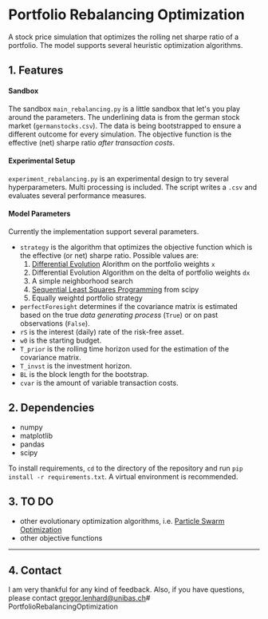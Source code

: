 # Portfolio Rebalancing Optimization
A stock price simulation that optimizes the rolling net sharpe ratio of a portfolio. The model supports several heuristic optimization algorithms.

## 1. Features
#### Sandbox
The sandbox `main_rebalancing.py` is a little sandbox that let's you play around the parameters. The underlining data is from the german stock market (`germanstocks.csv`). The data is being bootstrapped to ensure a different outcome for every simulation. The objective function is the effective (net) sharpe ratio _after transaction costs_. 
#### Experimental Setup
`experiment_rebalancing.py` is an experimental design to try several hyperparameters. Multi processing is included. The script writes a `.csv` and evaluates several performance measures.
#### Model Parameters
Currently the implementation support several parameters.
- `strategy` is the algorithm that optimizes the objective function which is the effective (or net) sharpe ratio. Possible values are:
    1. [Differential Evolution](https://link.springer.com/article/10.1023/A:1008202821328) Alorithm on the portfolio weights `x`
    2. Differential Evolution Algorithm on the delta of portfolio weights `dx`
    3. A simple neighborhood search
    4. [Sequential Least Squares Programming](https://docs.scipy.org/doc/scipy/reference/optimize.minimize-slsqp.html) from scipy
    5. Equally weightd portfolio strategy
- `perfectForesight` determines if the covariance matrix is estimated based on the true _data generating process_ (`True`) or on past observations (`False`).
- `rS` is the interest (daily) rate of the risk-free asset.
- `w0` is the starting budget.
- `T_prior` is the rolling time horizon used for the estimation of the covariance matrix.
- `T_invst` is the investment horizon. 
- `BL` is the block length for the bootstrap.
- `cvar` is the amount of variable transaction costs.

## 2. Dependencies
- numpy 
- matplotlib 
- pandas 
- scipy

To install requirements,  `cd` to the directory of the repository and run `pip install -r requirements.txt`. A virtual environment is recommended. 

## 3. TO DO 
- other evolutionary optimization algorithms, i.e. [Particle Swarm Optimization](https://www.sciencedirect.com/topics/engineering/particle-swarm-optimization)
- other objective functions 
---
## 4. Contact
I am very thankful for any kind of feedback. Also, if you have questions, please contact gregor.lenhard@unibas.ch# PortfolioRebalancingOptimization

